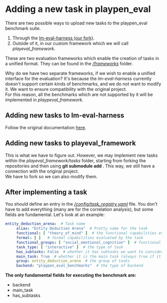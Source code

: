 # Adding a new task in playpen_eval

There are two possible ways to upload new tasks to the playpen_eval benchmark suite. 
1. Through the [lm-eval-harness (our fork)](https://github.com/momentino/lm-evaluation-harness).
2. Outside of it, in our custom framework which we will call _playeval_framework_.

These are two evaluation frameworks which enable the creation of tasks in a unified format.
They can be found in the [_/frameworks_](https://github.com/momentino/playpen_eval/tree/main/frameworks) folder.

Why do we have two separate frameworks, if we wish to enable a unified interface for the evaluation?
It's because the _lm-eval-harness_ currently doesn't support certain kinds of benchmarks, and we do not want to modify it. We want to ensure compatibility with the original project.  
For this reason, all the benchmarks which are not supported by it will be implemented in _playpeval_framework_.

## Adding new tasks to lm-eval-harness
Follow the original documentation [here](https://github.com/momentino/lm-evaluation-harness/tree/main/docs).
## Adding new tasks to playeval_framework

This is what we have to figure out. However, we may implement new tasks within the _playeval_framework/tasks_ folder, starting from forking the repositories and then using **git submodule add <repo-url>**. This way, we still have a connection with the original project.  
We have to fork so we can also modify them.

## After implementing a task
You should define an entry in the [_/config/task_registry.yaml_](https://github.com/momentino/playpen_eval/blob/main/config/task_registry.yaml) file.
You don't have to add everything (many are for the correlation analysis), but some fields are fundamental. Let's look at an example:

 ```yaml
 entity_deduction_arena:  # Task name
      alias: "Entity Deduction Arena"  # Pretty name for the task
      functional: [ "theory_of_mind" ]  # the functional capabilities evaluated by the task 
      formal: [ ]   # formal capabilities evaluated by the task
      functional_groups: [ "social_emotional_cognition" ]  # functional macro-group
      task_type: [ "interactive" ]  # the type of task
      has_subtasks: False  # whether it has subtasks we want to consider separately
      main_task: True  # whether it is the main task (always true if it has no subtasks as well)
      group: entity_deduction_arena  # the group of tasks 
      backend: "playpen_eval_benchmarks"  # the type of backend
  ```
**The only fundamental fields for executing the benchmark are:**
- backend
- main_task
- has_subtasks


